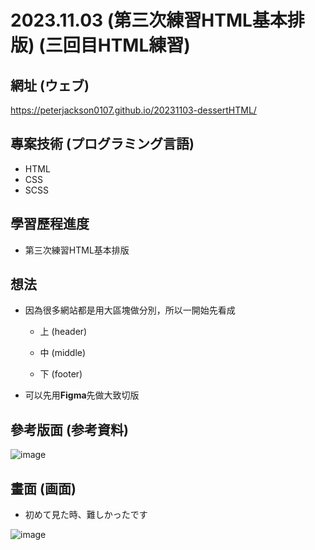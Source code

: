 # 2023.11.03 (第三次練習HTML基本排版) (三回目HTML練習)

## 網址 (ウェブ)
https://peterjackson0107.github.io/20231103-dessertHTML/

## 專案技術 (プログラミング言語)
- HTML
- CSS
- SCSS

## 學習歷程進度

* 第三次練習HTML基本排版

## 想法

* 因為很多網站都是用大區塊做分別，所以一開始先看成

  * 上 (header)

  * 中 (middle)

  * 下 (footer)

* 可以先用**Figma**先做大致切版

## 參考版面 (参考資料)
![image](https://github.com/peterjackson0107/20231103HomeWork3/assets/151004314/b950a728-a753-4c45-b557-623d60c53b4b)


## 畫面 (画面)
* 初めて見た時、難しかったです

![image](https://github.com/peterjackson0107/20231103HomeWork3/assets/151004314/e5f19e1c-c3b1-4293-9deb-45256328c232)
